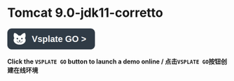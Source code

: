 # Tomcat 9.0-jdk11-corretto

<a href="https://www.vsplate.com/?docker-compose=https://github.com/vsplate/dcenvs/tomcat/9.0-jdk11-corretto"><img alt="VSPLATE GO" src="https://raw.githubusercontent.com/vsplate/images/master/vsgo_btn.png" width="200px"></a>

**Click the `VSPLATE GO` button to launch a demo online / 点击`VSPLATE GO`按钮创建在线环境**